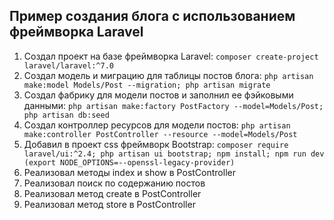 ## Пример создания блога с использованием фреймворка Laravel

1.  Создал проект на базе фреймворка Laravel: `composer create-project laravel/laravel:^7.0`
2.  Создал модель и миграцию для таблицы постов блога: `php artisan make:model Models/Post --migration; php artisan migrate`
3.  Создал фабрику для модели постов и заполнил ее фэйковыми данными: `php artisan make:factory PostFactory --model=Models/Post; php artisan db:seed`
4.  Создал контроллер ресурсов для модели постов: `php artisan make:controller PostController --resource --model=Models/Post`
5.  Добавил в проект css фреймворк Bootstrap: `composer require laravel/ui:^2.4; php artisan ui bootstrap; npm install; npm run dev (export NODE_OPTIONS=--openssl-legacy-provider)`
6.  Реализовал методы index и show в PostController
7.  Реализовал поиск по содержанию постов
8.  Реализовал метод create в PostController
9.  Реализовал метод store в PostController
